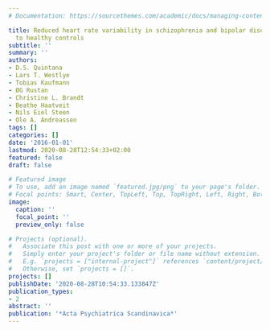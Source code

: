 ```yaml
---
# Documentation: https://sourcethemes.com/academic/docs/managing-content/

title: Reduced heart rate variability in schizophrenia and bipolar disorder compared
  to healthy controls
subtitle: ''
summary: ''
authors:
- D.S. Quintana
- Lars T. Westlye
- Tobias Kaufmann
- ØG Rustan
- Christine L. Brandt
- Beathe Haatveit
- Nils Eiel Steen
- Ole A. Andreassen
tags: []
categories: []
date: '2016-01-01'
lastmod: 2020-08-28T12:54:33+02:00
featured: false
draft: false

# Featured image
# To use, add an image named `featured.jpg/png` to your page's folder.
# Focal points: Smart, Center, TopLeft, Top, TopRight, Left, Right, BottomLeft, Bottom, BottomRight.
image:
  caption: ''
  focal_point: ''
  preview_only: false

# Projects (optional).
#   Associate this post with one or more of your projects.
#   Simply enter your project's folder or file name without extension.
#   E.g. `projects = ["internal-project"]` references `content/project/deep-learning/index.md`.
#   Otherwise, set `projects = []`.
projects: []
publishDate: '2020-08-28T10:54:33.133847Z'
publication_types:
- 2
abstract: ''
publication: '*Acta Psychiatrica Scandinavica*'
---
```

